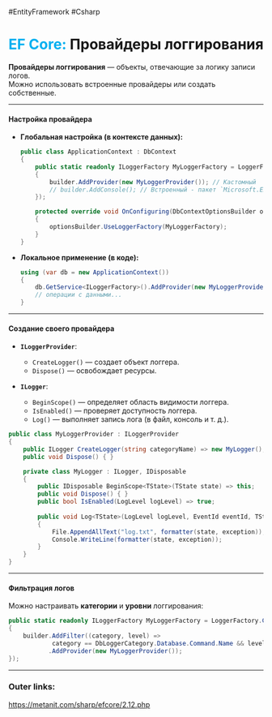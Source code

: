 #EntityFramework #Csharp 
# <font color="#00b0f0">EF Core:</font> Провайдеры логгирования

**Провайдеры логгирования** — объекты, отвечающие за логику записи логов.  
Можно использовать встроенные провайдеры или создать собственные.  

---
#### **Настройка провайдера**  

- **Глобальная настройка (в контексте данных):**  
	```csharp
	public class ApplicationContext : DbContext
	{
	    public static readonly ILoggerFactory MyLoggerFactory = LoggerFactory.Create(builder =>
	    {
	        builder.AddProvider(new MyLoggerProvider()); // Кастомный
	        // builder.AddConsole(); // Встроенный - пакет `Microsoft.Extensions.Logging.Console`
	    });
	
	    protected override void OnConfiguring(DbContextOptionsBuilder optionsBuilder)
	    {
	        optionsBuilder.UseLoggerFactory(MyLoggerFactory);
	    }
	}
	``` 

- **Локальное применение (в коде):**  
	```csharp
	using (var db = new ApplicationContext())
	{
	    db.GetService<ILoggerFactory>().AddProvider(new MyLoggerProvider()); // Кастомный
	    // операции с данными...
	}
	```  
 
---
#### **Создание своего провайдера**  
  
- **`ILoggerProvider`**:  
  - `CreateLogger()` — создает объект логгера.  
  - `Dispose()` — освобождает ресурсы.  

- **`ILogger`**:  
  - `BeginScope()` — определяет область видимости логгера.  
  - `IsEnabled()` — проверяет доступность логгера.  
  - `Log()` — выполняет запись лога (в файл, консоль и т. д.).  

```csharp
public class MyLoggerProvider : ILoggerProvider
{
    public ILogger CreateLogger(string categoryName) => new MyLogger();
    public void Dispose() { }

    private class MyLogger : ILogger, IDisposable
    {
        public IDisposable BeginScope<TState>(TState state) => this;
        public void Dispose() { }
        public bool IsEnabled(LogLevel logLevel) => true;
        
        public void Log<TState>(LogLevel logLevel, EventId eventId, TState state, Exception? exception, Func<TState, Exception?, string> formatter)
        {
            File.AppendAllText("log.txt", formatter(state, exception));
            Console.WriteLine(formatter(state, exception));
        }
    }
}
```  

---
#### **Фильтрация логов**  
Можно настраивать **категории** и **уровни** логгирования:  
```csharp
public static readonly ILoggerFactory MyLoggerFactory = LoggerFactory.Create(builder =>
{
    builder.AddFilter((category, level) => 
            category == DbLoggerCategory.Database.Command.Name && level == LogLevel.Information)
           .AddProvider(new MyLoggerProvider());
});
```  

---
### Outer links:
https://metanit.com/sharp/efcore/2.12.php